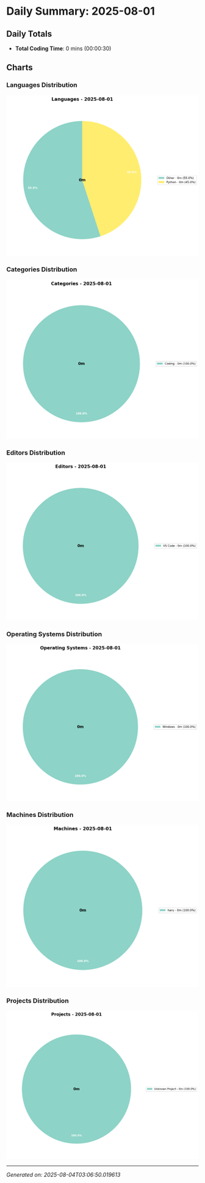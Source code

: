 # Daily Summary: 2025-08-01

## Daily Totals
- **Total Coding Time**: 0 mins (00:00:30)

## Charts

### Languages Distribution
![Languages](/charts/languages_-_2025-08-01.png)

### Categories Distribution
![Categories](/charts/categories_-_2025-08-01.png)

### Editors Distribution
![Editors](/charts/editors_-_2025-08-01.png)

### Operating Systems Distribution
![Operating Systems](/charts/operating_systems_-_2025-08-01.png)

### Machines Distribution
![Machines](/charts/machines_-_2025-08-01.png)

### Projects Distribution
![Projects](/charts/projects_-_2025-08-01.png)

---
*Generated on: 2025-08-04T03:06:50.019613*
